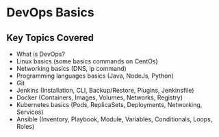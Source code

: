 # DevOps Basics
## Key Topics Covered
- What is DevOps?
- Linux basics (some basics commands on CentOs)
- Networking basics (DNS, ip command)
- Programming languages basics (Java, NodeJs, Python)
- Git
- Jenkins (Installation, CLI, Backup/Restore, Plugins, Jenkinsfile)
- Docker (Containers, Images, Volumes, Networks, Registry)
- Kubernetes basics (Pods, ReplicaSets, Deployments, Networking, Services)
- Ansible (Inventory, Playbook, Module, Variables, Conditionals, Loops, Roles)
